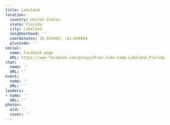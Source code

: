 ```yaml
---
title: Lakeland
location:
  country: United States
  state: Florida
  city: Lakeland
  neighborhood: ''
  coordinates: 28.039465, -81.949804
  plusCode: ''
social:
  name: Facebook page
  URL: https://www.facebook.com/groups/Free.Code.Camp.Lakeland.Florida
chat:
  name: ''
  URL: ''
event:
  name: ''
  URL: ''
leaders:
- name: ''
  URL: ''
photos:
  old: ''
  cover: ''
---
```

